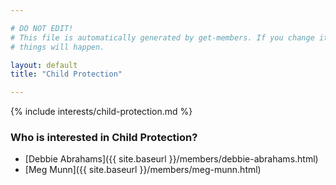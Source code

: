 ```yaml
---

# DO NOT EDIT!
# This file is automatically generated by get-members. If you change it, bad
# things will happen.

layout: default
title: "Child Protection"

---
```


{% include interests/child-protection.md %}

### Who is interested in Child Protection?


* [Debbie Abrahams]({{ site.baseurl }}/members/debbie-abrahams.html)
* [Meg Munn]({{ site.baseurl }}/members/meg-munn.html)
